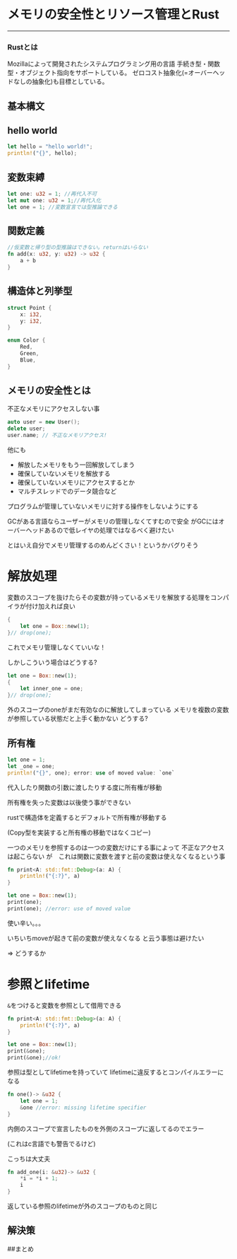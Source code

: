 # メモリの安全性とリソース管理とRust
________



### Rustとは

Mozillaによって開発されたシステムプログラミング用の言語
手続き型・関数型・オブジェクト指向をサポートしている。
ゼロコスト抽象化(=オーバーヘッドなしの抽象化)も目標としている。



## 基本構文


## hello world
```rust
let hello = "hello world!";
println!("{}", hello);
```


## 変数束縛
```rust
let one: u32 = 1; //再代入不可
let mut one: u32 = 1;//再代入化
let one = 1; //変数宣言では型推論できる
```


## 関数定義
```rust
//仮変数と帰り型の型推論はできない。returnはいらない
fn add(x: u32, y: u32) -> u32 {
    a + b
}
```

## 構造体と列挙型
```rust
struct Point {
    x: i32,
    y: i32,
}

enum Color {
    Red,
    Green,
    Blue,
}
```



## メモリの安全性とは
不正なメモリにアクセスしない事

```cpp
auto user = new User();
delete user;
user.name; // 不正なメモリアクセス!
```


他にも
- 解放したメモリをもう一回解放してしまう
- 確保していないメモリを解放する
- 確保していないメモリにアクセスするとか
- マルチスレッドでのデータ競合など


プログラムが管理していないメモリに対する操作をしないようにする


GCがある言語ならユーザーがメモリの管理しなくてすむので安全
がGCにはオーバーヘッドあるので低レイヤの処理ではなるべく避けたい

とはいえ自分でメモリ管理するのめんどくさい！というかバグりそう



# 解放処理
変数のスコープを抜けたらその変数が持っているメモリを解放する処理をコンパイラが付け加えれば良い
```rust
{
    let one = Box::new(1);
}// drop(one); 
```


これでメモリ管理しなくていいな！


しかしこういう場合はどうする?
```rust
let one = Box::new(1);
{
    let inner_one = one;
}// drop(one); 
```


外のスコープのoneがまだ有効なのに解放してしまっている
メモリを複数の変数が参照している状態だと上手く動かない
どうする?



## 所有権

```rust
let one = 1;
let _one = one;
println!("{}", one); error: use of moved value: `one`
```


代入したり関数の引数に渡したりする度に所有権が移動

所有権を失った変数は以後使う事ができない

rustで構造体を定義するとデフォルトで所有権が移動する

(Copy型を実装すると所有権の移動ではなくコピー)


一つのメモリを参照するのは一つの変数だけにする事によって
不正なアクセスは起こらない
が　これは関数に変数を渡すと前の変数は使えなくなるという事
```rust
fn print<A: std::fmt::Debug>(a: A) {
    println!("{:?}", a)
}

let one = Box::new(1);
print(one);
print(one); //error: use of moved value
```
使い辛い。。。


いちいちmoveが起きて前の変数が使えなくなる
と云う事態は避けたい

=> どうするか



# 参照とlifetime
`&`をつけると変数を参照として借用できる
```rust
fn print<A: std::fmt::Debug>(a: A) {
    println!("{:?}", a)
}

let one = Box::new(1);
print(&one);
print(&one);//ok!
```

参照は型としてlifetimeを持っていて
lifetimeに違反するとコンパイルエラーになる
```rust
fn one()-> &u32 {
    let one = 1;
    &one //error: missing lifetime specifier
}
```


内側のスコープで宣言したものを外側のスコープに返してるのでエラー

(これはc言語でも警告でるけど)


こっちは大丈夫
```rust
fn add_one(i: &u32)-> &u32 {
    *i = *i + 1;
    i
}
```


返している参照のlifetimeが外のスコープのものと同じ


## 解決策






##まとめ








